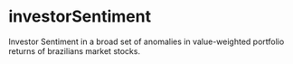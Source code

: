 investorSentiment
=================

Investor Sentiment in a broad set of anomalies in value-weighted portfolio returns of brazilians market stocks.

